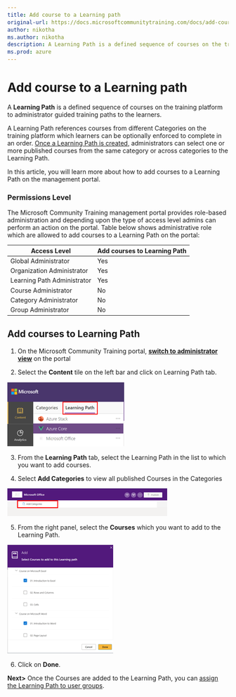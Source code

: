 ```yaml
---
title: Add course to a Learning path
original-url: https://docs.microsoftcommunitytraining.com/docs/add-course-to-a-learning-path
author: nikotha
ms.author: nikotha
description: A Learning Path is a defined sequence of courses on the training platform to administrator guided training paths to the learners.
ms.prod: azure
---
```


# Add course to a Learning path

A **Learning Path** is a defined sequence of courses on the training platform to administrator guided training paths to the learners.

A Learning Path references courses from different Categories on the training platform which learners can be optionally enforced to complete in an order. [Once a Learning Path is created,](2_create-a-learning-path.md) administrators can select one or more published courses from the same category or across categories to the Learning Path.

In this article, you will learn more about how to add courses to a Learning Path on the management portal.

### Permissions Level 

The Microsoft Community Training management portal provides role-based administration and depending upon the type of access level admins can perform an action on the portal. Table below shows administrative role which are allowed to add courses to a Learning Path on the portal:

| Access Level  | Add courses to Learning Path |
| --- | --- |
| Global Administrator | Yes |
| Organization Administrator | Yes |
| Learning Path Administrator | Yes |
| Course Administrator | No |
| Category Administrator | No |
| Group Administrator | No |
## Add courses to Learning Path
1.	On the Microsoft Community Training portal, [**switch to administrator view**](https://microsoftindia.document360.io/docs/configure-platform#step-2--switch-to-administrator-view-of-the-portal) on the portal

2. Select the **Content** tile on the left bar and click on Learning Path tab.

![Select Content](../../../media/image%28388%29.png)

3. From the **Learning Path** tab, select the Learning Path in the list to which you want to add courses.

4. Select **Add Categories** to view all published Courses in the Categories

![Add Categories](../../../media/image%28392%29.png)

5. From the right panel, select the **Courses** which you want to add to the Learning Path.

![Courses from right panel](../../../media/image%28393%29.png)

6. Click on **Done**.
 
 **Next>** Once the Courses are added to the Learning Path, you can [assign the Learning Path to user groups](../../../user-management/manage-users/2_assign-content-to-group-users.md). 
